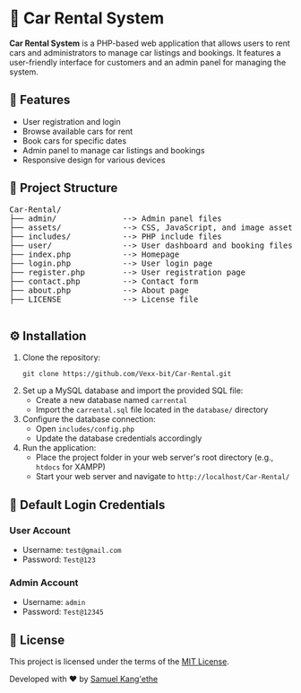<!DOCTYPE html>
<html lang="en">
<head>
  <meta charset="UTF-8">
  <title>Car Rental System</title>
</head>
<body>

  <h1>🚗 Car Rental System</h1>
  <p><strong>Car Rental System</strong> is a PHP-based web application that allows users to rent cars and administrators to manage car listings and bookings. It features a user-friendly interface for customers and an admin panel for managing the system.</p>

  <h2>🎯 Features</h2>
  <ul>
    <li>User registration and login</li>
    <li>Browse available cars for rent</li>
    <li>Book cars for specific dates</li>
    <li>Admin panel to manage car listings and bookings</li>
    <li>Responsive design for various devices</li>
  </ul>

  <h2>📁 Project Structure</h2>
  <pre>
Car-Rental/
├── admin/              --> Admin panel files
├── assets/             --> CSS, JavaScript, and image assets
├── includes/           --> PHP include files
├── user/               --> User dashboard and booking files
├── index.php           --> Homepage
├── login.php           --> User login page
├── register.php        --> User registration page
├── contact.php         --> Contact form
├── about.php           --> About page
├── LICENSE             --> License file
  </pre>

  <h2>⚙️ Installation</h2>
  <ol>
    <li>Clone the repository:
      <pre><code>git clone https://github.com/Vexx-bit/Car-Rental.git</code></pre>
    </li>
    <li>Set up a MySQL database and import the provided SQL file:
      <ul>
        <li>Create a new database named <code>carrental</code></li>
        <li>Import the <code>carrental.sql</code> file located in the <code>database/</code> directory</li>
      </ul>
    </li>
    <li>Configure the database connection:
      <ul>
        <li>Open <code>includes/config.php</code></li>
        <li>Update the database credentials accordingly</li>
      </ul>
    </li>
    <li>Run the application:
      <ul>
        <li>Place the project folder in your web server's root directory (e.g., <code>htdocs</code> for XAMPP)</li>
        <li>Start your web server and navigate to <code>http://localhost/Car-Rental/</code></li>
      </ul>
    </li>
  </ol>

  <h2>🔐 Default Login Credentials</h2>
  <h3>User Account</h3>
  <ul>
    <li>Username: <code>test@gmail.com</code></li>
    <li>Password: <code>Test@123</code></li>
  </ul>

  <h3>Admin Account</h3>
  <ul>
    <li>Username: <code>admin</code></li>
    <li>Password: <code>Test@12345</code></li>
  </ul>

  <h2>📄 License</h2>
  <p>This project is licensed under the terms of the <a href="https://github.com/Vexx-bit/Car-Rental/blob/main/LICENSE">MIT License</a>.</p>

  <p>Developed with ❤️ by <a href="https://github.com/Vexx-bit">Samuel Kang'ethe</a></p>

</body>
</html>
